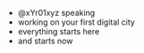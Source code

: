 - @xYr01xyz speaking
- working on your first digital city
- everything starts here
- and starts now


